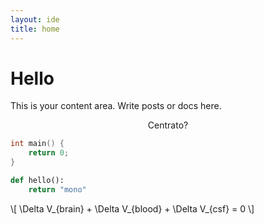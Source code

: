 ```yaml
---
layout: ide
title: home
---
```


# Hello

This is your content area. Write posts or docs here.

<p align="center">Centrato?</p>

```C
int main() {
    return 0;
}
```

```python
def hello():
    return "mono"
```

\\[ \Delta V_{brain} + \Delta V_{blood} + \Delta V_{csf} = 0 \\]

